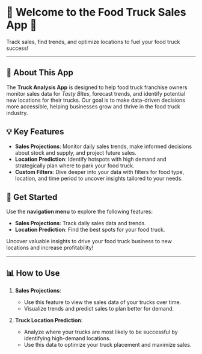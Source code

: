 # 🌮 Welcome to the Food Truck Sales App 🚐

Track sales, find trends, and optimize locations to fuel your food truck success!

---

## 🍟 About This App

The **Truck Analysis App** is designed to help food truck franchise owners monitor sales data for *Tasty Bites*, forecast trends, and identify potential new locations for their trucks. Our goal is to make data-driven decisions more accessible, helping businesses grow and thrive in the food truck industry.

## 💡 Key Features

- **Sales Projections**: Monitor daily sales trends, make informed decisions about stock and supply, and project future sales.
- **Location Prediction**: Identify hotspots with high demand and strategically plan where to park your food truck.
- **Custom Filters**: Dive deeper into your data with filters for food type, location, and time period to uncover insights tailored to your needs.

## 🚀 Get Started

Use the **navigation menu** to explore the following features:

- **Sales Projections**: Track daily sales data and trends.
- **Location Prediction**: Find the best spots for your food truck.

Uncover valuable insights to drive your food truck business to new locations and increase profitability!

---

## 📊 How to Use

1. **Sales Projections**: 
   - Use this feature to view the sales data of your trucks over time.
   - Visualize trends and predict sales to plan better for demand.

2. **Truck Location Prediction**:
   - Analyze where your trucks are most likely to be successful by identifying high-demand locations.
   - Use this data to optimize your truck placement and maximize sales.
